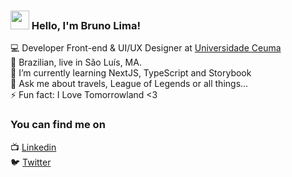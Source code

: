 ### <img src="https://media.giphy.com/media/hvRJCLFzcasrR4ia7z/giphy.gif" width="30px"> Hello, I'm Bruno Lima!

💻 Developer Front-end & UI/UX Designer at [Universidade Ceuma](https://www.ceuma.br) <br>
🏡 Brazilian, live in São Luís, MA. <br>
🌱 I’m currently learning NextJS, TypeScript and Storybook <br>
💬 Ask me about travels, League of Legends or all things... <br> 
⚡ Fun fact: I Love Tomorrowland <3 <br>

### You can find me on

📺 [Linkedin](https://www.linkedin.com/in/bruno-amil/) <br>
🐦 [Twitter](https://twitter.com/brunoamiil) <br>

<!--
**brunoamil/brunoamil** is a ✨ _special_ ✨ repository because its `README.md` (this file) appears on your GitHub profile.

Here are some ideas to get you started:

- 🔭 I’m currently working on ...
- 🌱 I’m currently learning ...
- 👯 I’m looking to collaborate on ...
- 🤔 I’m looking for help with ...
- 💬 Ask me about ...
- 📫 How to reach me: ...
- 😄 Pronouns: ...
- ⚡ Fun fact: ...
-->
